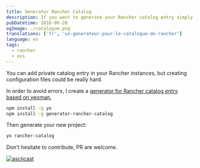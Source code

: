 ```yaml
---
title: Generator Rancher Catalog
description: If you want to generate your Rancher catalog entry simply, this yeoman generator is here for you, so give it a try.
pubDatetime: 2016-06-20
ogImage: ./catalogue.png
translations: ['fr', 'un-generateur-pour-le-catalogue-de-rancher']
language: en
tags:
  - rancher
  - oss
---
```


You can add private catalog entry in your Rancher instances, but creating
configuration files could be really hard.

In order to avoid errors, I create a [generator for Rancher catalog entry based on
yeoman.](https://github.com/Slashgear/generator-rancher-catalog)

```bash
npm install -g yo
npm install -g generator-rancher-catalog
```

Then generate your new project:

```bash
yo rancher-catalog
```

Don't hesitate to contribute, PR are welcome.

[![asciicast](https://asciinema.org/a/644asuhwcljfkzm3j4g9j6qsg.png)](https://asciinema.org/a/644asuhwcljfkzm3j4g9j6qsg)
